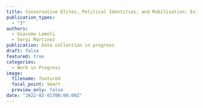 ```yaml
---
title: Conservative Elites, Political Identities, and Mobilization: Evidence from the Spanish Civil War 
publication_types:
  - "3"
authors:
  - Giacomo Lemoli
  - Sergi Martínez
publication: Data collection in progress
draft: false
featured: true
categories:
  - Work in Progress
image:
  filename: featured
  focal_point: Smart
  preview_only: false
date: "2022-02-01T00:00:00Z"
---
```

